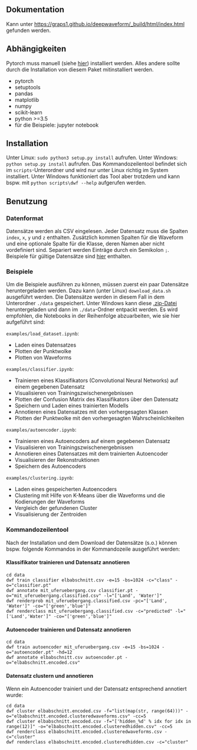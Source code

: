 ## Dokumentation
Kann unter https://graps1.github.io/deepwaveform/_build/html/index.html gefunden werden.

## Abhängigkeiten
Pytorch muss manuell (siehe [hier](https://pytorch.org/get-started/locally/)) installiert werden. Alles andere sollte durch die Installation von diesem Paket mitinstalliert werden.
* pytorch
* setuptools
* pandas
* matplotlib
* numpy
* scikit-learn
* python >=3.5
* für die Beispiele: jupyter notebook

## Installation
Unter Linux: `sudo python3 setup.py install` aufrufen. Unter Windows: `python setup.py install` aufrufen. Das Kommandozeilentool befindet sich im `scripts`-Unterordner und wird nur unter Linux richtig im System installiert. Unter Windows funktioniert das Tool aber trotzdem und kann bspw. mit `python scripts\dwf --help` aufgerufen werden.

## Benutzung
### Datenformat
Datensätze werden als CSV eingelesen. Jeder Datensatz muss die Spalten `index`, `x`, `y` und `z` enthalten. Zusätzlich kommen Spalten für die Waveform und eine optionale Spalte für die Klasse, deren Namen aber nicht vordefiniert sind. Separiert werden Einträge durch ein Semikolon `;`. Beispiele für gültige Datensätze sind [hier](https://cloudstore.zih.tu-dresden.de/index.php/s/cq9Wra6PERtFCKf/download) enthalten.

### Beispiele
Um die Beispiele ausführen zu können, müssen zuerst ein paar Datensätze heruntergeladen werden. Dazu kann (unter Linux) `download_data.sh` ausgeführt werden. Die Datensätze werden in diesem Fall in dem Unterordner `./data` gespeichert. Unter Windows kann diese [.zip-Datei](https://cloudstore.zih.tu-dresden.de/index.php/s/cq9Wra6PERtFCKf/download) heruntergeladen und dann im `./data`-Ordner entpackt werden. Es wird empfohlen, die Notebooks in der Reihenfolge abzuarbeiten, wie sie hier aufgeführt sind:

`examples/load_dataset.ipynb`:
* Laden eines Datensatzes
* Plotten der Punktwolke
* Plotten von Waveforms

`examples/classifier.ipynb`:
* Trainieren eines Klassifikators (Convolutional Neural Networks) auf einem gegebenen Datensatz
* Visualisieren von Trainingszwischenergebnissen
* Plotten der Confusion Matrix des Klassifikators über den Datensatz
* Speichern und Laden eines trainierten Modells
* Annotieren eines Datensatzes mit den vorhergesagten Klassen
* Plotten der Punktwolke mit den vorhergesagten Wahrscheinlichkeiten

`examples/autoencoder.ipynb`:
* Trainieren eines Autoencoders auf einem gegebenen Datensatz
* Visualisieren von Trainingszwischenergebnissen
* Annotieren eines Datensatzes mit dem trainierten Autoencoder
* Visualisieren der Rekonstruktionen
* Speichern des Autoencoders

`examples/clustering.ipynb`:
* Laden eines gespeicherten Autoencoders
* Clustering mit Hilfe von K-Means über die Waveforms und die Kodierungen der Waveforms
* Vergleich der gefundenen Cluster
* Visualisierung der Zentroiden

### Kommandozeilentool
Nach der Installation und dem Download der Datensätze (s.o.) können bspw. folgende Kommandos in der Kommandozeile ausgeführt werden:

#### Klassifikator trainieren und Datensatz annotieren

    cd data
    dwf train classifier elbabschnitt.csv -e=15 -bs=1024 -c="class" -o="classifier.pt"
    dwf annotate mit_uferuebergang.csv classifier.pt -o="mit_uferuebergang.classified.csv" -l="['Land', 'Water']"
    dwf renderprob mit_uferuebergang.classified.csv -pc="['Land', 'Water']" -co="['green','blue']"
    dwf renderclass mit_uferuebergang.classified.csv -c="predicted" -l="['Land','Water']" -co="['green','blue']"


#### Autoencoder trainieren und Datensatz annotieren

    cd data
    dwf train autoencoder mit_uferuebergang.csv -e=15 -bs=1024 -o="autoencoder.pt" -hd=12
    dwf annotate elbabschnitt.csv autoencoder.pt -o="elbabschnitt.encoded.csv"


#### Datensatz clustern und annotieren
Wenn ein Autoencoder trainiert und der Datensatz entsprechend annotiert wurde:

    cd data
    dwf cluster elbabschnitt.encoded.csv -f="list(map(str, range(64)))" -o="elbabschnitt.encoded.clusteredwaveforms.csv" -cc=5
    dwf cluster elbabschnitt.encoded.csv -f="['hidden_%d' % idx for idx in range(12)]" -o="elbabschnitt.encoded.clusteredhidden.csv" -cc=5
    dwf renderclass elbabschnitt.encoded.clusteredwaveforms.csv -c="cluster"
    dwf renderclass elbabschnitt.encoded.clusteredhidden.csv -c="cluster"